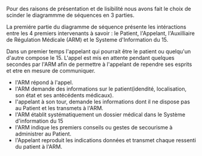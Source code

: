 Pour des raisons de présentation et de lisibilité nous avons fait le choix de scinder le diagrammme de séquences en 3 parties.

La premiére partie du diagramme de séquence présente les intéractions entre les 4 premiers intervenants à savoir :
le Patient, l'Appelant, l'Auxilliaire  de Régulation Médicale (ARM) et le Systeme d'Information du 15.

Dans un premier temps l'appelant qui pourrait être le patient ou quelqu'un d'autre compose le 15.
L'appel est mis en attente pendant quelques secondes par l'ARM afin de permettre à l'appelant de rependre ses esprits 
et etre en mesure de communiquer.

-  l'ARM répond à l'appel. 
-  l'ARM demande des informations sur le patient(idendité, localisation, son état et ses antécédents médicaux).
-  l'appelant à son tour, demande les informations dont il ne dispose pas au Patient et les transmets à l'ARM.
-  l'ARM établit systématiquement un dossier médical dans le Système d'information du 15
-  l'ARM indique les premiers conseils ou gestes de secourisme à administrer au Patient.
-  l'Appelant reproduit les indications données et transmet chaque ressenti du patient à l'ARM.
